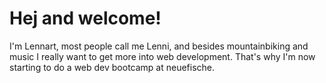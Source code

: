# Hej and welcome!

I'm Lennart, most people call me Lenni, and besides mountainbiking and music I really want to get more into web development. That's why I'm now starting to do a web dev bootcamp at neuefische.

